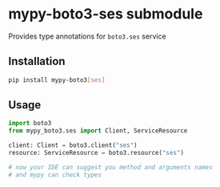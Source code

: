 # mypy-boto3-ses submodule

Provides type annotations for `boto3.ses` service

## Installation

```bash
pip install mypy-boto3[ses]
```

## Usage

```python
import boto3
from mypy_boto3.ses import Client, ServiceResource

client: Client = boto3.client("ses")
resource: ServiceResource = boto3.resource("ses")

# now your IDE can suggest you method and arguments names
# and mypy can check types
```

